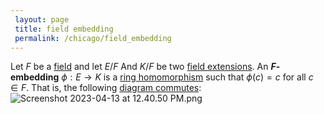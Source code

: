 ```yaml
---
 layout: page
 title: field embedding
 permalink: /chicago/field_embedding
---
```

Let $F$ be a [field](https://mathgloss.github.io/MathGloss/commutative_diagram) and let $E/F$ And $K/F$ be two [field extensions](https://mathgloss.github.io/MathGloss/field). An **$F$-embedding** $\phi:E\to K$ is a [ring homomorphism](https://mathgloss.github.io/MathGloss/field_extension) such that $\phi(c) = c$ for all $c\in F$. That is, the following [diagram commutes](https://mathgloss.github.io/MathGloss/ring_homomorphism): ![Screenshot 2023-04-13 at 12.40.50 PM.png](https://mathgloss.github.io/MathGloss/commutative_diagram)
